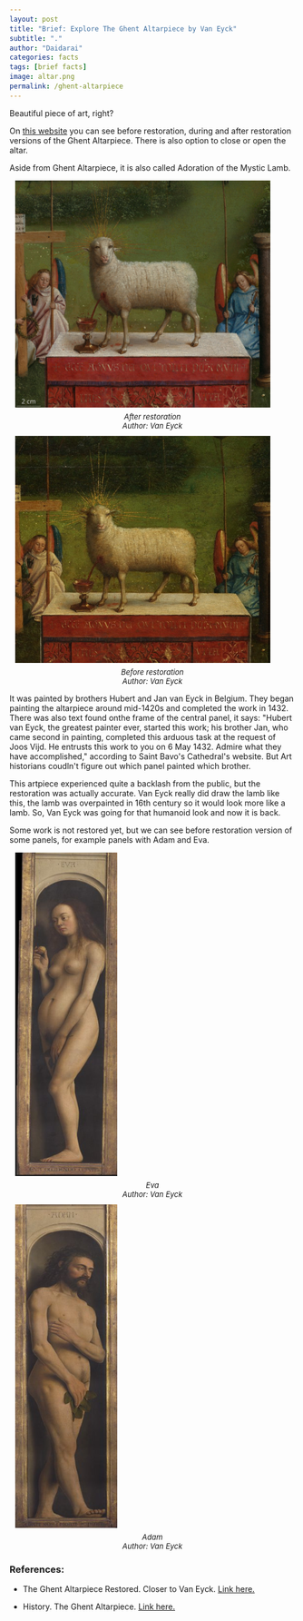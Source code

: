 ```yaml
---
layout: post
title: "Brief: Explore The Ghent Altarpiece by Van Eyck"
subtitle: "."
author: "Daidarai"
categories: facts
tags: [brief facts]
image: altar.png
permalink: /ghent-altarpiece
---
```

Beautiful piece of art, right? 

On [this website](https://closertovaneyck.kikirpa.be/
) you can see before restoration, during and after restoration versions of the Ghent Altarpiece. There is also option to close or open the altar.

Aside from Ghent Altarpiece, it is also called Adoration of the Mystic Lamb. 

<figure style="float:center; margin:10px 10px;">
  <img src="assets\img\ghent-altarpiece.png" width="450" height="400">
  <figcaption style="font-style: italic; font-size: 13px; text-align: center; margin-top: 5px;"> After restoration<br>Author: Van Eyck</figcaption>
</figure>

<figure style="float:center; margin:10px 10px;">
  <img src="assets\img\ghent-altarpiece-before.png" width="450" height="400">
  <figcaption style="font-style: italic; font-size: 13px; text-align: center; margin-top: 5px;"> Before restoration<br>Author: Van Eyck</figcaption>
</figure>

It was painted by brothers Hubert and Jan van Eyck in Belgium. They began painting the altarpiece around mid-1420s and completed the work in 1432. There was also text found onthe frame of the central panel, it says: "Hubert van Eyck, the greatest painter ever, started this work; his brother Jan, who came second in painting, completed this arduous task at the request of Joos Vijd. He entrusts this work to you on 6 May 1432. Admire what they have accomplished," according to Saint Bavo's Cathedral's website. But Art historians coudln't figure out which panel painted which brother.

This artpiece experienced quite a backlash from the public, but the restoration was actually accurate. Van Eyck really did draw the lamb like this, the lamb was overpainted in 16th century so it would look more like a lamb. So, Van Eyck was going for that humanoid look and now it is back.

Some work is not restored yet, but we can see before restoration  version of some panels, for example panels with Adam and Eva.

<figure style="float:center; margin:10px 10px;">
  <img src="assets\img\eva-altar.png" width="180" height="570">
  <figcaption style="font-style: italic; font-size: 13px; text-align: center; margin-top: 5px;"> Eva <br>Author: Van Eyck</figcaption>
</figure>

<figure style="float:center; margin:10px 10px;">
  <img src="assets\img\adam-altar.png" width="180" height="570">
  <figcaption style="font-style: italic; font-size: 13px; text-align: center; margin-top: 5px;"> Adam <br>Author: Van Eyck</figcaption>
</figure>

### References:

- The Ghent Altarpiece Restored. Closer to Van Eyck. [Link here.](https://closertovaneyck.kikirpa.be/ghentaltarpiece/#home)

- History. The Ghent Altarpiece. [Link here.](https://www.sintbaafskathedraal.be/en/history/the-ghent-altarpiece/)
